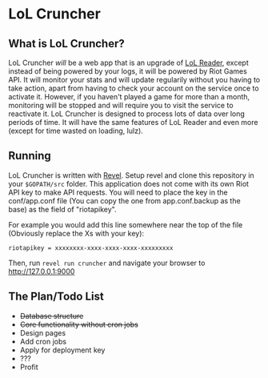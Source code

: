 # LoL Cruncher

## What is LoL Cruncher?

LoL Cruncher _will_ be a web app that is an upgrade of [LoL Reader](1lann.github.io/lolreader), except instead of being powered by your logs, it will be powered by Riot Games API. It will monitor your stats and will update regularily without you having to take action, apart from having to check your account on the service once to activate it. However, if you haven't played a game for more than a month, monitoring will be stopped and will require you to visit the service to reactivate it. LoL Cruncher is designed to process lots of data over long periods of time. It will have the same features of LoL Reader and even more (except for time wasted on loading, lulz).

## Running

LoL Cruncher is written with [Revel](http://revel.github.io). Setup revel and clone this repository in your `$GOPATH/src` folder. This application does not come with its own Riot API key to make API requests. You will need to place the key in the conf/app.conf file (You can copy the one from app.conf.backup as the base) as the field of "riotapikey".

For example you would add this line somewhere near the top of the file (Obviously replace the Xs with your key):

`riotapikey = xxxxxxxx-xxxx-xxxx-xxxx-xxxxxxxxx`

Then, run `revel run cruncher` and navigate your browser to http://127.0.0.1:9000

## The Plan/Todo List

- ~~Database structure~~
- ~~Core functionality without cron jobs~~
- Design pages
- Add cron jobs
- Apply for deployment key
- ???
- Profit

